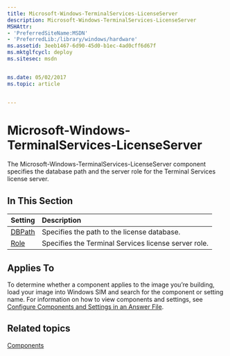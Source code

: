 ```yaml
---
title: Microsoft-Windows-TerminalServices-LicenseServer
description: Microsoft-Windows-TerminalServices-LicenseServer
MSHAttr:
- 'PreferredSiteName:MSDN'
- 'PreferredLib:/library/windows/hardware'
ms.assetid: 3eeb1467-6d90-45d0-b1ec-4ad0cff6d67f
ms.mktglfcycl: deploy
ms.sitesec: msdn


ms.date: 05/02/2017
ms.topic: article


---
```

# Microsoft-Windows-TerminalServices-LicenseServer

The Microsoft-Windows-TerminalServices-LicenseServer component specifies the database path and the server role for the Terminal Services license server.

## In This Section

| Setting                 | Description                                                                           |
|:------------------------|:--------------------------------------------------------------------------------------|
| [DBPath](microsoft-windows-terminalservices-licenseserver-dbpath.md) | Specifies the path to the license database. |
| [Role](microsoft-windows-terminalservices-licenseserver-role.md) | Specifies the Terminal Services license server role. |

## Applies To

To determine whether a component applies to the image you’re building, load your image into Windows SIM and search for the component or setting name. For information on how to view components and settings, see [Configure Components and Settings in an Answer File](https://docs.microsoft.com/en-us/windows-hardware/customize/desktop/wsim/configure-components-and-settings-in-an-answer-file).

## Related topics

[Components](components-b-unattend.md)
